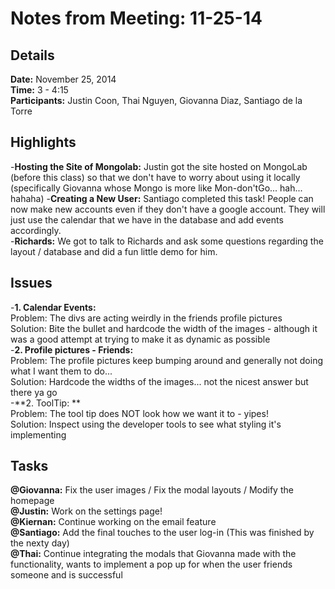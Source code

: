 Notes from Meeting: 11-25-14
============================

Details
-------
**Date:** November 25, 2014  
**Time:** 3 - 4:15   
**Participants:** Justin Coon, Thai Nguyen, Giovanna Diaz, Santiago de la Torre  


Highlights
----------
-**Hosting the Site of Mongolab:** Justin got the site hosted on MongoLab (before this class) so that we don't have to worry about using it locally (specifically Giovanna whose Mongo is more like Mon-don'tGo... hah... hahaha)
-**Creating a New User:** Santiago completed this task! People can now make new accounts even if they don't have a google account. They will just use the calendar that we have in the database and add events accordingly.  
-**Richards:** We got to talk to Richards and ask some questions regarding the layout / database and did a fun little demo for him. 

Issues
------
-**1. Calendar Events:**  
Problem: The divs are acting weirdly in the friends profile pictures  
Solution: Bite the bullet and hardcode the width of the images - although it was a good attempt at trying to make it as dynamic as possible  
-**2. Profile pictures - Friends:**  
Problem: The profile pictures keep bumping around and generally not doing what I want them to do...    
Solution: Hardcode the widths of the images... not the nicest answer but there ya go  
-**2. ToolTip: **  
Problem: The tool tip does NOT look how we want it to - yipes!    
Solution: Inspect using the developer tools to see what styling it's implementing    


Tasks
-----
**@Giovanna:** Fix the user images / Fix the modal layouts / Modify the homepage  
**@Justin:** Work on the settings page!  
**@Kiernan:** Continue working on the email feature  
**@Santiago:** Add the final touches to the user log-in (This was finished by the nexty day)  
**@Thai:** Continue integrating the modals that Giovanna made with the functionality, wants to implement a pop up for when the user friends someone and is successful   
